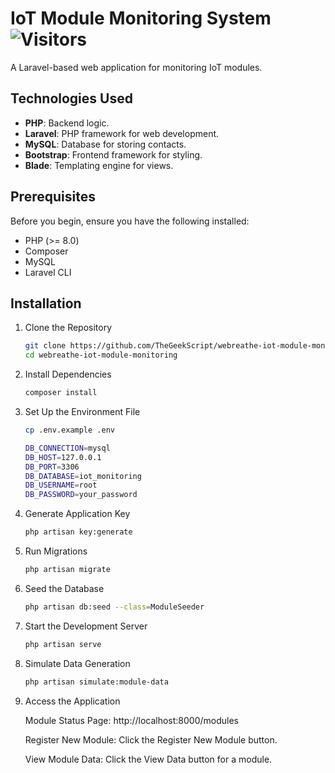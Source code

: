# IoT Module Monitoring System ![Visitors](https://api.visitorbadge.io/api/visitors?path=thegeekscript&label=Visitors&labelColor=%23d9e3f0&countColor=%23555555)

A Laravel-based web application for monitoring IoT modules.

## Technologies Used

- **PHP**: Backend logic.
- **Laravel**: PHP framework for web development.
- **MySQL**: Database for storing contacts.
- **Bootstrap**: Frontend framework for styling.
- **Blade**: Templating engine for views.

## Prerequisites

Before you begin, ensure you have the following installed:

- PHP (>= 8.0)
- Composer
- MySQL
- Laravel CLI
  
## Installation

1. Clone the Repository
    ```bash
    git clone https://github.com/TheGeekScript/webreathe-iot-module-monitoring.git
    cd webreathe-iot-module-monitoring

2. Install Dependencies
   ```bash
   composer install

3. Set Up the Environment File
   ```bash
   cp .env.example .env
   
   DB_CONNECTION=mysql
   DB_HOST=127.0.0.1
   DB_PORT=3306
   DB_DATABASE=iot_monitoring
   DB_USERNAME=root
   DB_PASSWORD=your_password

4. Generate Application Key
   ```bash
   php artisan key:generate

5. Run Migrations
   ```bash
   php artisan migrate

6. Seed the Database
   ```bash
   php artisan db:seed --class=ModuleSeeder

7. Start the Development Server
   ```bash
   php artisan serve

8. Simulate Data Generation
   ```bash
   php artisan simulate:module-data

9. Access the Application
    
    Module Status Page: http://localhost:8000/modules

    Register New Module: Click the Register New Module button.

    View Module Data: Click the View Data button for a module.

